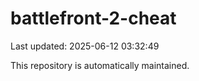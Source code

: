 # battlefront-2-cheat

Last updated: 2025-06-12 03:32:49

This repository is automatically maintained.
